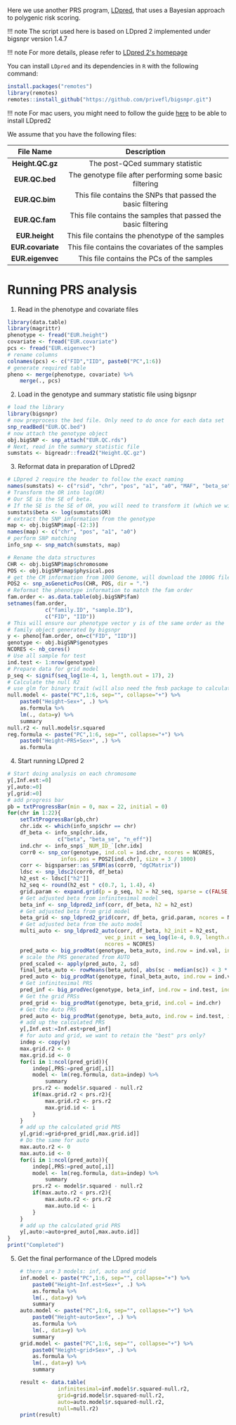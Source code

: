 Here we use another PRS program, [LDpred](https://github.com/bvilhjal/ldpred), that uses a Bayesian approach to polygenic risk scoring.


!!! note
    The script used here is based on LDpred 2 implemented under bigsnpr version 1.4.7

!!! note
    For more details, please refer to [LDpred 2's homepage](https://privefl.github.io/bigsnpr/articles/LDpred2.html)

You can install `LDpred` and its dependencies in `R` with the following command:

```R
install.packages("remotes")
library(remotes)
remotes::install_github("https://github.com/privefl/bigsnpr.git")
```

!!! note
    For mac users, you might need to follow the guide [here](https://thecoatlessprofessor.com/programming/cpp/openmp-in-r-on-os-x/) to be able to install LDpred2


We assume that you have the following files:

|File Name | Description|
|:-:|:-:|
|**Height.QC.gz**| The post-QCed summary statistic |
|**EUR.QC.bed**| The genotype file after performing some basic filtering |
|**EUR.QC.bim**| This file contains the SNPs that passed the basic filtering |
|**EUR.QC.fam**| This file contains the samples that passed the basic filtering |
|**EUR.height**| This file contains the phenotype of the samples |
|**EUR.covariate**| This file contains the covariates of the samples |
|**EUR.eigenvec**| This file contains the PCs of the samples |


# Running PRS analysis

1. Read in the phenotype and covariate files
```R
library(data.table)
library(magrittr)
phenotype <- fread("EUR.height")
covariate <- fread("EUR.covariate")
pcs <- fread("EUR.eigenvec")
# rename columns
colnames(pcs) <- c("FID","IID", paste0("PC",1:6))
# generate required table
pheno <- merge(phenotype, covariate) %>%
    merge(., pcs)
``` 
2. Load in the genotype and summary statistic file using bigsnpr
``` R
# load the library
library(bigsnpr)
# now preprocess the bed file. Only need to do once for each data set
snp_readBed("EUR.QC.bed")
# now attach the genotype object
obj.bigSNP <- snp_attach("EUR.QC.rds")
# Next, read in the summary statistic file
sumstats <- bigreadr::fread2("Height.QC.gz")
```

3. Reformat data in preparation of LDpred2
```R
# LDpred 2 require the header to follow the exact naming
names(sumstats) <- c("rsid", "chr", "pos", "a1", "a0", "MAF", "beta_se", "p", "n_eff", "INFO", "OR")
# Transform the OR into log(OR)
# Our SE is the SE of beta. 
# If the SE is the SE of OR, you will need to transform it (which we will not go into)
sumstats$beta <- log(sumstats$OR)
# extract the SNP information from the genotype
map <- obj.bigSNP$map[-(2:3)]
names(map) <- c("chr", "pos", "a1", "a0")
# perform SNP matching
info_snp <- snp_match(sumstats, map)

# Rename the data structures
CHR <- obj.bigSNP$map$chromosome
POS <- obj.bigSNP$map$physical.pos
# get the CM information from 1000 Genome, will download the 1000G file
POS2 <- snp_asGeneticPos(CHR, POS, dir = ".")
# Reformat the phenotype information to match the fam order
fam.order <- as.data.table(obj.bigSNP$fam)
setnames(fam.order, 
            c("family.ID", "sample.ID"), 
            c("FID", "IID"))
# This will ensure our phenotype vector y is of the same order as the 
# family object generated by bigsnpr
y <- pheno[fam.order, on=c("FID", "IID")]
genotype <- obj.bigSNP$genotypes
NCORES <- nb_cores()
# Use all sample for test
ind.test <- 1:nrow(genotype)
# Prepare data for grid model
p_seq <- signif(seq_log(1e-4, 1, length.out = 17), 2)
# Calculate the null R2
# use glm for binary trait (will also need the fmsb package to calculate the pseudo R2)
null.model <- paste("PC",1:6, sep="", collapse="+") %>% 
    paste0("Height~Sex+", .) %>%
    as.formula %>%
    lm(., data=y) %>%
    summary
null.r2 <- null.model$r.squared
reg.formula <- paste("PC",1:6, sep="", collapse="+") %>% 
    paste0("Height~PRS+Sex+", .) %>% 
    as.formula

```

4. Start running LDpred 2
```R
# Start doing analysis on each chromosome
y[,Inf.est:=0]
y[,auto:=0]
y[,grid:=0]
# add progress bar
pb = txtProgressBar(min = 0, max = 22, initial = 0) 
for(chr in 1:22){
    setTxtProgressBar(pb,chr)
    chr.idx <- which(info_snp$chr == chr)
    df_beta <- info_snp[chr.idx, 
                c("beta", "beta_se", "n_eff")]
    ind.chr <- info_snp$`_NUM_ID_`[chr.idx]
    corr0 <- snp_cor(genotype, ind.col = ind.chr, ncores = NCORES,
                 infos.pos = POS2[ind.chr], size = 3 / 1000)
    corr <- bigsparser::as_SFBM(as(corr0, "dgCMatrix"))
    ldsc <- snp_ldsc2(corr0, df_beta)
    h2_est <- ldsc[["h2"]]
    h2_seq <- round(h2_est * c(0.7, 1, 1.4), 4)
    grid.param <- expand.grid(p = p_seq, h2 = h2_seq, sparse = c(FALSE, TRUE))
    # Get adjusted beta from infinitesimal model
    beta_inf <- snp_ldpred2_inf(corr, df_beta, h2 = h2_est)
    # Get adjusted beta from grid model
    beta_grid <- snp_ldpred2_grid(corr, df_beta, grid.param, ncores = NCORES)
    # Get adjusted beta from the auto model
    multi_auto <- snp_ldpred2_auto(corr, df_beta, h2_init = h2_est,
                               vec_p_init = seq_log(1e-4, 0.9, length.out = NCORES),
                               ncores = NCORES)
    pred_auto <- big_prodMat(genotype, beta_auto, ind.row = ind.val, ind.col = ind.chr2)
    # scale the PRS generated from AUTO
    pred_scaled <- apply(pred_auto, 2, sd)
    final_beta_auto <- rowMeans(beta_auto[, abs(sc - median(sc)) < 3 * mad(sc)])
    pred_auto <- big_prodMat(genotype, final_beta_auto, ind.row = ind.val, ind.col = ind.chr2)
    # Get infinitesimal PRS
    pred_inf <- big_prodVec(genotype, beta_inf, ind.row = ind.test, ind.col = ind.chr)
    # Get the grid PRSs
    pred_grid <- big_prodMat(genotype, beta_grid, ind.col = ind.chr)
    # Get the Auto PRS
    pred_auto <- big_prodMat(genotype, beta_auto, ind.row = ind.test, ind.col = ind.chr)
    # add up the calculated PRS
    y[,Inf.est:=Inf.est+pred_inf]
    # for auto and grid, we want to retain the "best" prs only?
    indep <- copy(y) 
    max.grid.r2 <- 0
    max.grid.id <- 0
    for(i in 1:ncol(pred_grid)){
        indep[,PRS:=pred_grid[,i]]
        model <- lm(reg.formula, data=indep) %>%
            summary
        prs.r2 <- model$r.squared - null.r2
        if(max.grid.r2 < prs.r2){
            max.grid.r2 <- prs.r2
            max.grid.id <- i
        }
    }
    # add up the calculated grid PRS
    y[,grid:=grid+pred_grid[,max.grid.id]]
    # Do the same for auto
    max.auto.r2 <- 0
    max.auto.id <- 0
    for(i in 1:ncol(pred_auto)){
        indep[,PRS:=pred_auto[,i]]
        model <- lm(reg.formula, data=indep) %>%
            summary
        prs.r2 <- model$r.squared - null.r2
        if(max.auto.r2 < prs.r2){
            max.auto.r2 <- prs.r2
            max.auto.id <- i
        }
    }
    # add up the calculated grid PRS
    y[,auto:=auto+pred_auto[,max.auto.id]]
}
print("Completed")
```

5. Get the final performance of the LDpred models
```R
    # there are 3 models: inf, auto and grid
    inf.model <- paste("PC",1:6, sep="", collapse="+") %>% 
        paste0("Height~Inf.est+Sex+", .) %>% 
        as.formula %>%
        lm(., data=y) %>%
        summary
    auto.model <- paste("PC",1:6, sep="", collapse="+") %>% 
        paste0("Height~auto+Sex+", .) %>% 
        as.formula %>%
        lm(., data=y) %>%
        summary
    grid.model <- paste("PC",1:6, sep="", collapse="+") %>% 
        paste0("Height~grid+Sex+", .) %>% 
        as.formula %>%
        lm(., data=y) %>%
        summary

    result <- data.table(   
                infinitesimal=inf.model$r.squared-null.r2,
                grid=grid.model$r.squared-null.r2,
                auto=auto.model$r.squared-null.r2,
                null=null.r2)
    print(result)
```
